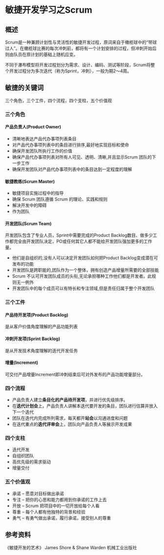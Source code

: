 # 敏捷开发学习之Scrum

## 概述

Scrum是一种兼顾计划性与灵活性的敏捷开发过程，原词来自于橄榄球中的“带球过人”。在橄榄球比赛的每次冲刺前，都将有一个计划安排的过程，但冲刺开始后则由队员在原计划的基础上随机应变。

不同于瀑布模型将开发过程划分为需求、设计、编码、测试等阶段，Scrum将整个开发过程分为多次迭代（称为Sprint，冲刺），一般为期2～4周。

## 敏捷的关键词

三个角色，三个工件，四个流程，四个支柱，五个价值观

### 三个角色

#### 产品负责人(Product Owner)

* 清晰地表达产品代办事项列表条目
* 对产品代办事项列表中的条目进行排序,最好地实现目标和使命
* 确保开发团队所执行工作的价值
* 确保产品代办事项列表对所有人可见、透明、清晰,并且显示Scrum 团队的下一步工作
* 确保开发团队对产品代办事项列表中的条目达到一定程度的理解

#### 敏捷教练(Scrum Master)

* 敏捷项目实施过程中的指导
* 确保 Scrum 团队遵循 Scrum 的理论、实践和规则
* 解决开发中的障碍
* 作为团队

#### 开发团队(Scrum Team)

开发团队包含了专业人员，Sprint中需要完成的Product Backlog数目、做多少工作都完全由开发团队决定，PO或任何其它人都不能给开发团队强加更多的工作量。

* 他们是自组织的,没有人可以决定开发团队如何把Product Backlog变成潜在可发布的功能
* 开发团队是跨职能的,团队作为一个整体，拥有创造产品增量所需要的全部技能
* Scrum 不认可开发团队成员的头衔,无论承担哪种工作他们都是开发者。此规则无一例外
* 开发团队中的每个成员可以有特长和专注领域,但是责任归属于整个开发团队

### 三个工件

#### 产品待开发项(Product Backlog)

是从客户价值角度理解的产品功能列表

#### 冲刺开发项(Sprint Backlog)

是从开发技术角度理解的迭代开发任务

#### 增量(Increment)

可交付产品增量Increment即冲刺结束后可对外发布的产品功能增量部分。

### 四个流程

* 产品负责人建立**条目化的产品待开发项**，并进行优先级排序。
* 在**迭代计划会**上，产品负责人讲解本迭代要开发的条目，团队进行估算并放入下一个迭代
* 团队在迭代内完成所列需求，每天都开**站会**以沟通进度和问题
* 在迭代重点的**迭代评审会**上，团队向产品负责人等展示开发成果

### 四个支柱

* 迭代开发
* 自组织团队
* 高优先级的需求驱动
* 增量交付

### 五个价值观

* 承诺 – 愿意对目标做出承诺
* 专注 – 把你的心思和能力都用到你承诺的工作上去
* 开放 – Scrum 把项目中的一切开放给每个人看
* 尊重 – 每个人都有他独特的背景和经验
* 勇气 – 有勇气做出承诺，履行承诺，接受别人的尊重

## 参考资料

《敏捷开发的艺术》 James Shore & Shane Warden 机械工业出版社
